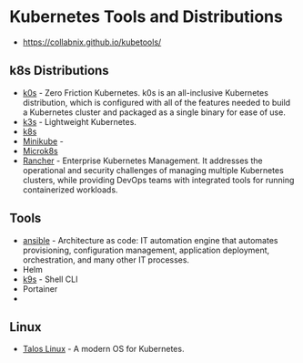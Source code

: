 # Kubernetes Tools and Distributions

- https://collabnix.github.io/kubetools/

## k8s Distributions
- [k0s](https://k0sproject.io/) - Zero Friction Kubernetes. k0s is an all-inclusive Kubernetes distribution, which is configured with all of the features needed to build a Kubernetes cluster and packaged as a single binary for ease of use.
- [k3s](https://k3s.io/) - Lightweight Kubernetes. 
- [k8s](https://kubernetes.io/)
- [Minikube](https://minikube.sigs.k8s.io) -
- [Microk8s](https://microk8s.io/)
- [Rancher](https://www.rancher.com/)  - Enterprise Kubernetes Management. It addresses the operational and security challenges of managing multiple Kubernetes clusters, while providing DevOps teams with integrated tools for running containerized workloads.

## Tools
- [ansible](https://www.ansible.com/) - Architecture as code:  IT automation engine that automates provisioning, configuration management, application deployment, orchestration, and many other IT processes.
- Helm
- [k9s](https://k9scli.io/) - Shell CLI
- Portainer
- 
## Linux 
- [Talos Linux](https://www.talos.dev/) - A modern OS for Kubernetes.
